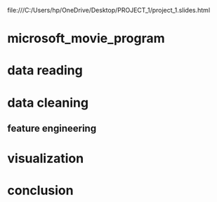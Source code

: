 file:///C:/Users/hp/OneDrive/Desktop/PROJECT_1/project_1.slides.html
# microsoft_movie_program
# data reading
# data cleaning
## feature engineering
# visualization
# conclusion
